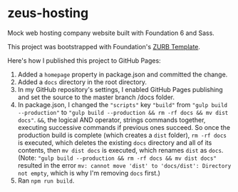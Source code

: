 
# zeus-hosting

Mock web hosting company website built with Foundation 6 and Sass.

This project was bootstrapped with Foundation's [ZURB Template](https://foundation.zurb.com/sites/docs/starter-projects.html).

Here's how I published this project to GitHub Pages:
1. Added a `homepage` property in package.json and committed the change.
2. Added a `docs` directory in the root directory.
3. In my GitHub repository's settings, I enabled GitHub Pages publishing and set the source to the master branch /docs folder.
3. In package.json, I changed the `"scripts"` key `"build"` from `"gulp build --production"` to `"gulp build --production && rm -rf docs && mv dist docs"`. `&&`, the logical AND operator, strings commands together, executing successive commands if previous ones succeed. So once the production build is complete (which creates a `dist` folder), `rm -rf docs` is executed, which deletes the existing `docs` directory and all of its contents, then `mv dist docs` is executed, which renames `dist` as `docs`. (Note: `"gulp build --production && rm -rf docs && mv dist docs"` resulted in the error `mv: cannot move 'dist' to 'docs/dist': Directory not empty`, which is why I'm removing `docs` first.)
4. Ran `npm run build`.